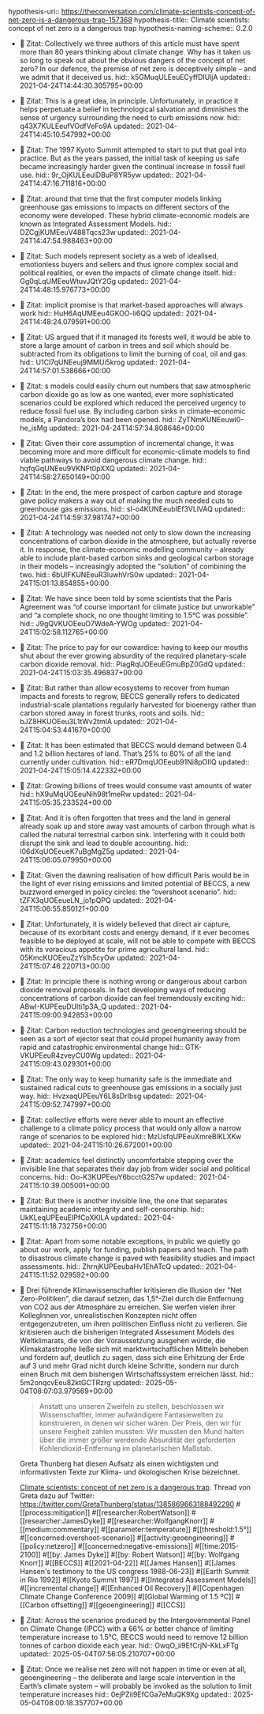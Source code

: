 hypothesis-uri:: https://theconversation.com/climate-scientists-concept-of-net-zero-is-a-dangerous-trap-157368
hypothesis-title:: Climate scientists: concept of net zero is a dangerous trap
hypothesis-naming-scheme:: 0.2.0

- 📌 Zitat: Collectively we three authors of this article must have spent more than 80 years thinking about climate change. Why has it taken us so long to speak out about the obvious dangers of the concept of net zero? In our defence, the premise of net zero is deceptively simple – and we admit that it deceived us.
  hid:: k5GMuqULEeuECyffDIUljA
  updated:: 2021-04-24T14:44:30.305795+00:00
- 📌 Zitat: This is a great idea, in principle. Unfortunately, in practice it helps perpetuate a belief in technological salvation and diminishes the sense of urgency surrounding the need to curb emissions now.
  hid:: q43X7KULEeufVOdfVeFo9A
  updated:: 2021-04-24T14:45:10.547992+00:00
- 📌 Zitat: The 1997 Kyoto Summit attempted to start to put that goal into practice. But as the years passed, the initial task of keeping us safe became increasingly harder given the continual increase in fossil fuel use.
  hid:: 9r_OjKULEeuIDBuP8YR5yw
  updated:: 2021-04-24T14:47:16.711816+00:00
- 📌 Zitat: around that time that the first computer models linking greenhouse gas emissions to impacts on different sectors of the economy were developed. These hybrid climate-economic models are known as Integrated Assessment Models.
  hid:: DZCgjKUMEeuV488Tqcs23w
  updated:: 2021-04-24T14:47:54.988463+00:00
- 📌 Zitat: Such models represent society as a web of idealised, emotionless buyers and sellers and thus ignore complex social and political realities, or even the impacts of climate change itself.
  hid:: Gg0qLqUMEeuWtuvJQtY2Gg
  updated:: 2021-04-24T14:48:15.976773+00:00
- 📌 Zitat: implicit promise is that market-based approaches will always work
  hid:: HuH6AqUMEeu4GKOO-li6QQ
  updated:: 2021-04-24T14:48:24.079591+00:00
- 📌 Zitat: US argued that if it managed its forests well, it would be able to store a large amount of carbon in trees and soil which should be subtracted from its obligations to limit the burning of coal, oil and gas.
  hid:: U1Cl7qUNEeuj9MMUi5krog
  updated:: 2021-04-24T14:57:01.538666+00:00
- 📌 Zitat: s models could easily churn out numbers that saw atmospheric carbon dioxide go as low as one wanted, ever more sophisticated scenarios could be explored which reduced the perceived urgency to reduce fossil fuel use. By including carbon sinks in climate-economic models, a Pandora’s box had been opened.
  hid:: ZyTNmKUNEeuwl0-he_isMg
  updated:: 2021-04-24T14:57:34.808646+00:00
- 📌 Zitat:  Given their core assumption of incremental change, it was becoming more and more difficult for economic-climate models to find viable pathways to avoid dangerous climate change.
  hid:: hqfqGqUNEeu9VKNFt0pXXQ
  updated:: 2021-04-24T14:58:27.650149+00:00
- 📌 Zitat: In the end, the mere prospect of carbon capture and storage gave policy makers a way out of making the much needed cuts to greenhouse gas emissions.
  hid:: sI-o4KUNEeubIEf3VLlVAQ
  updated:: 2021-04-24T14:59:37.981747+00:00
- 📌 Zitat: A technology was needed not only to slow down the increasing concentrations of carbon dioxide in the atmosphere, but actually reverse it. In response, the climate-economic modelling community – already able to include plant-based carbon sinks and geological carbon storage in their models – increasingly adopted the “solution” of combining the two.
  hid:: 6bUlFKUNEeuR3luwhVrS0w
  updated:: 2021-04-24T15:01:13.854855+00:00
- 📌 Zitat: We have since been told by some scientists that the Paris Agreement was “of course important for climate justice but unworkable” and “a complete shock, no one thought limiting to 1.5°C was possible”.
  hid:: J9gQVKUOEeuO7WdeA-YWOg
  updated:: 2021-04-24T15:02:58.112765+00:00
- 📌 Zitat: The price to pay for our cowardice: having to keep our mouths shut about the ever growing absurdity of the required planetary-scale carbon dioxide removal.
  hid:: PiagRqUOEeuEGmuBpZ0GdQ
  updated:: 2021-04-24T15:03:35.496837+00:00
- 📌 Zitat: But rather than allow ecosystems to recover from human impacts and forests to regrow, BECCS generally refers to dedicated industrial-scale plantations regularly harvested for bioenergy rather than carbon stored away in forest trunks, roots and soils.
  hid:: bJZ8HKUOEeu3L1tWv2tmIA
  updated:: 2021-04-24T15:04:53.441670+00:00
- 📌 Zitat: It has been estimated that BECCS would demand between 0.4 and 1.2 billion hectares of land. That’s 25% to 80% of all the land currently under cultivation.
  hid:: eR7DmqUOEeub91Ni8pOIIQ
  updated:: 2021-04-24T15:05:14.422332+00:00
- 📌 Zitat: Growing billions of trees would consume vast amounts of water
  hid:: hX9uMqUOEeuNih98t1meRw
  updated:: 2021-04-24T15:05:35.233524+00:00
- 📌 Zitat: And it is often forgotten that trees and the land in general already soak up and store away vast amounts of carbon through what is called the natural terrestrial carbon sink. Interfering with it could both disrupt the sink and lead to double accounting.
  hid:: l06dXqUOEeueK7uBgMgZ5g
  updated:: 2021-04-24T15:06:05.079950+00:00
- 📌 Zitat: Given the dawning realisation of how difficult Paris would be in the light of ever rising emissions and limited potential of BECCS, a new buzzword emerged in policy circles: the “overshoot scenario”.
  hid:: tZFX3qUOEeueLN_jo1pQPQ
  updated:: 2021-04-24T15:06:55.850121+00:00
- 📌 Zitat: Unfortunately, it is widely believed that direct air capture, because of its exorbitant costs and energy demand, if it ever becomes feasible to be deployed at scale, will not be able to compete with BECCS with its voracious appetite for prime agricultural land.
  hid:: 05KmcKUOEeuZzYsIh5cyOw
  updated:: 2021-04-24T15:07:46.220713+00:00
- 📌 Zitat: In principle there is nothing wrong or dangerous about carbon dioxide removal proposals. In fact developing ways of reducing concentrations of carbon dioxide can feel tremendously exciting
  hid:: ABwI-KUPEeuDUlti1p3A_Q
  updated:: 2021-04-24T15:09:00.942853+00:00
- 📌 Zitat: Carbon reduction technologies and geoengineering should be seen as a sort of ejector seat that could propel humanity away from rapid and catastrophic environmental change
  hid:: GTK-VKUPEeuR4zveyCU0Wg
  updated:: 2021-04-24T15:09:43.029301+00:00
- 📌 Zitat: The only way to keep humanity safe is the immediate and sustained radical cuts to greenhouse gas emissions in a socially just way.
  hid:: HvzxaqUPEeuY6L8sDrIbsg
  updated:: 2021-04-24T15:09:52.747997+00:00
- 📌 Zitat:  collective efforts were never able to mount an effective challenge to a climate policy process that would only allow a narrow range of scenarios to be explored
  hid:: MzUsfqUPEeuXmreBlKLXKw
  updated:: 2021-04-24T15:10:26.672001+00:00
- 📌 Zitat: academics feel distinctly uncomfortable stepping over the invisible line that separates their day job from wider social and political concerns.
  hid:: Oo-K3KUPEeuY6bcctG2S7w
  updated:: 2021-04-24T15:10:39.005001+00:00
- 📌 Zitat: But there is another invisible line, the one that separates maintaining academic integrity and self-censorship.
  hid:: UkKLeqUPEeuEIPfCoXKlLA
  updated:: 2021-04-24T15:11:18.732756+00:00
- 📌 Zitat: Apart from some notable exceptions, in public we quietly go about our work, apply for funding, publish papers and teach. The path to disastrous climate change is paved with feasibility studies and impact assessments.
  hid:: ZhrnjKUPEeubaHv1EhATcQ
  updated:: 2021-04-24T15:11:52.029592+00:00
- 📝 Drei führende Klimawissenschaftler kritisieren die Illusion der "Net Zero-Politiken", die darauf setzen, das 1,5°-Ziel durch die Entfernung von CO2 aus der Atmosphäre zu erreichen. Sie werfen vielen ihrer KollegInnen vor, unrealistischen Konzepten nicht offen entgegenzutreten, um ihren politischen Einfluss nicht zu verlieren. Sie kritisieren auch die bisherigen Integrated Assessment Models des Weltklimarats, die von der Voraussetzung ausgehen würde, die Klimakatastrophe ließe sich mit marktwirtschaftlichen Mitteln beheben und fordern auf, deutlich zu sagen, dass sich eine Erhitzung der Erde auf 3 und mehr Grad nicht durch kleine Schritte, sondern nur durch einen Bruch mit dem bisherigen Wirtschaftssystem erreichen lässt.
  hid:: 5m2onqcvEeu82ktGCTRzrg
  updated:: 2025-05-04T08:07:03.979569+00:00
  
  
  > Anstatt uns unseren Zweifeln zu stellen, beschlossen wir Wissenschaftler, immer aufwändigere Fantasiewelten zu konstruieren, in denen wir sicher wären. Der Preis, den wir für unsere Feigheit zahlen mussten: Wir mussten den Mund halten über die immer größer werdende Absurdität der geforderten Kohlendioxid-Entfernung im planetarischen Maßstab.
  
  Greta Thunberg hat diesen Aufsatz als einen wichtigsten und informativsten Texte zur Klima- und ökologischen Krise bezeichnet.
  
  [Climate scientists: concept of net zero is a dangerous trap](https://theconversation.com/climate-scientists-concept-of-net-zero-is-a-dangerous-trap-157368 "Climate scientists: concept of net zero is a dangerous trap"). Thread von Greta dazu auf Twitter: <https://twitter.com/GretaThunberg/status/1385869663188492290>
   #[[process:mitigation]] #[[researcher:RobertWatson]] #[[researcher:JamesDyke]] #[[researcher:WolfgangKnorr]] #[[medium:commentary]] #[[parameter:temperature]] #[[threshold:1.5°]] #[[concerned:overshoot-scenario]] #[[activity:geoengineering]] #[[policy:netzero]] #[[concerned:negative-emissions]] #[[time:2015-2100]] #[[by: James Dyke]] #[[by: Robert Watson]] #[[by: Wolfgang Knorr]] #[[BECCS]] #[[2021-04-22]] #[[James Hansen]] #[[James Hansen's testimony to the US congress 1988-06-23]] #[[Earth Summit in Rio 1992]] #[[Kyoto Summit 1997]] #[[Integrated Assessment Models]] #[[incremental change]] #[[Enhanced Oil Recovery]] #[[Copenhagen Climate Change Conference 2009]] #[[Global Warming of 1.5 ºC]] #[[Carbon offsetting]] #[[geoengineering]] #[[CCS]]
- 📌 Zitat: Across the scenarios produced by the Intergovernmental Panel on Climate Change (IPCC) with a 66% or better chance of limiting temperature increase to 1.5°C, BECCS would need to remove 12 billion tonnes of carbon dioxide each year.
  hid:: OwqO_ii9EfCrjN-KkLxFTg
  updated:: 2025-05-04T07:56:05.210707+00:00
- 📌 Zitat: Once we realise net zero will not happen in time or even at all, geoengineering – the deliberate and large scale intervention in the Earth’s climate system – will probably be invoked as the solution to limit temperature increases
  hid:: 0ejPZii9EfCGa7eMuQK9Xg
  updated:: 2025-05-04T08:00:18.357707+00:00